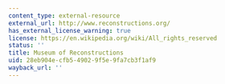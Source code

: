 ```yaml
---
content_type: external-resource
external_url: http://www.reconstructions.org/
has_external_license_warning: true
license: https://en.wikipedia.org/wiki/All_rights_reserved
status: ''
title: Museum of Reconstructions
uid: 28eb904e-cfb5-4902-9f5e-9fa7cb3f1af9
wayback_url: ''
---
```


